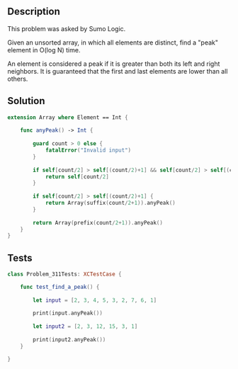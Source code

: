 ## Description

This problem was asked by Sumo Logic.

Given an unsorted array, in which all elements are distinct, find a "peak" element in O(log N) time.

An element is considered a peak if it is greater than both its left and right neighbors. It is guaranteed that the first and last elements are lower than all others.

## Solution

```swift
extension Array where Element == Int {
    
    func anyPeak() -> Int {
        
        guard count > 0 else {
            fatalError("Invalid input")
        }
        
        if self[count/2] > self[(count/2)+1] && self[count/2] > self[(count/2)-1] {
            return self[count/2]
        }
        
        if self[count/2] > self[(count/2)+1] {
            return Array(suffix(count/2+1)).anyPeak()
        }
        
        return Array(prefix(count/2+1)).anyPeak()
    }
}
```

## Tests

```swift
class Problem_311Tests: XCTestCase {

    func test_find_a_peak() {
        
        let input = [2, 3, 4, 5, 3, 2, 7, 6, 1]
        
        print(input.anyPeak())
        
        let input2 = [2, 3, 12, 15, 3, 1]
        
        print(input2.anyPeak())
    }

}
```